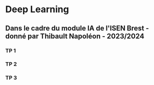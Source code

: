 # Deep Learning
## Dans le cadre du module IA de l'ISEN Brest - donné par Thibault Napoléon - 2023/2024

### TP 1

### TP 2

### TP 3
